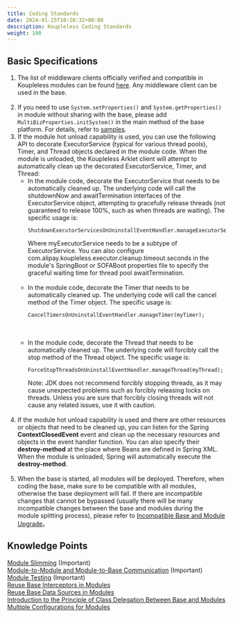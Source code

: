 ```yaml
---
title: Coding Standards
date: 2024-01-25T10:28:32+08:00
description: Koupleless Coding Standards
weight: 100
---
```


## Basic Specifications
1. The list of middleware clients officially verified and compatible in Koupleless modules can be found [here](/docs/tutorials/module-development/runtime-compatibility-list). Any middleware client can be used in the base.
   <br/><br/>
2. If you need to use `System.setProperties()` and `System.getProperties()` in module without sharing with the base, please add `MultiBizProperties.initSystem()` in the main method of the base platform. For details, refer to [samples](https://github.com/koupleless/samples/blob/main/springboot-samples/config/apollo/base/src/main/java/com/alipay/sofa/config/apollo/ApolloApplication.java).
3. If the module hot unload capability is used, you can use the following API to decorate ExecutorService (typical for various thread pools), Timer, and Thread objects declared in the module code. When the module is unloaded, 
   the Koupleless Arklet client will attempt to automatically clean up the decorated ExecutorService, Timer, and Thread:
   <br/>
    - In the module code, decorate the ExecutorService that needs to be automatically cleaned up. The underlying code will call the shutdownNow and awaitTermination interfaces of the ExecutorService object, attempting to gracefully release threads (not guaranteed to release 100%, such as when threads are waiting). The specific usage is:
      ```
      ShutdownExecutorServicesOnUninstallEventHandler.manageExecutorService(myExecutorService);
      ```
      Where myExecutorService needs to be a subtype of ExecutorService.
      You can also configure com.alipay.koupleless.executor.cleanup.timeout.seconds in the module's SpringBoot or SOFABoot properties file to specify the graceful waiting time for thread pool awaitTermination.
      <br/><br/>
    - In the module code, decorate the Timer that needs to be automatically cleaned up. The underlying code will call the cancel method of the Timer object. The specific usage is:
      ```
      CancelTimersOnUninstallEventHandler.manageTimer(myTimer);
      ```
      <br/><br/>
    - In the module code, decorate the Thread that needs to be automatically cleaned up. The underlying code will forcibly call the stop method of the Thread object. The specific usage is:
      ```
      ForceStopThreadsOnUninstallEventHandler.manageThread(myThread);
      ```
      Note: JDK does not recommend forcibly stopping threads, as it may cause unexpected problems such as forcibly releasing locks on threads. Unless you are sure that forcibly closing threads will not cause any related issues, use it with caution.
      <br/><br/>
4. If the module hot unload capability is used and there are other resources or objects that need to be cleaned up, you can listen for the Spring **ContextClosedEvent** event and clean up the necessary resources and objects in the event handler function.
   You can also specify their **destroy-method** at the place where Beans are defined in Spring XML. When the module is unloaded, Spring will automatically execute the **destroy-method**.
   <br/><br/>
5. When the base is started, all modules will be deployed. Therefore, when coding the base, make sure to be compatible with all modules, otherwise the base deployment will fail. If there are incompatible changes that cannot be bypassed (usually there will be many incompatible changes between the base and modules during the module splitting process), 
   please refer to [Incompatible Base and Module Upgrade](/docs/tutorials/module-operation/incompatible-base-and-module-upgrade)。
   <br/>

## Knowledge Points
[Module Slimming](../module-slimming) (Important)<br />
[Module-to-Module and Module-to-Base Communication](https://www.sofastack.tech/projects/sofa-boot/sofa-ark-ark-jvm/)  (Important)<br />
[Module Testing](/docs/tutorials/module-development/module-debug)  (Important)<br />
[Reuse Base Interceptors in Modules](/docs/tutorials/module-development/reuse-base-interceptor)<br />
[Reuse Base Data Sources in Modules](/docs/tutorials/module-development/reuse-base-datasource)<br />
[Introduction to the Principle of Class Delegation Between Base and Modules](/docs/introduction/architecture/class-delegation-principle)
[Multiple Configurations for Modules](/docs/tutorials/module-development/module-multi-application-properties)

<br/>
<br/>
